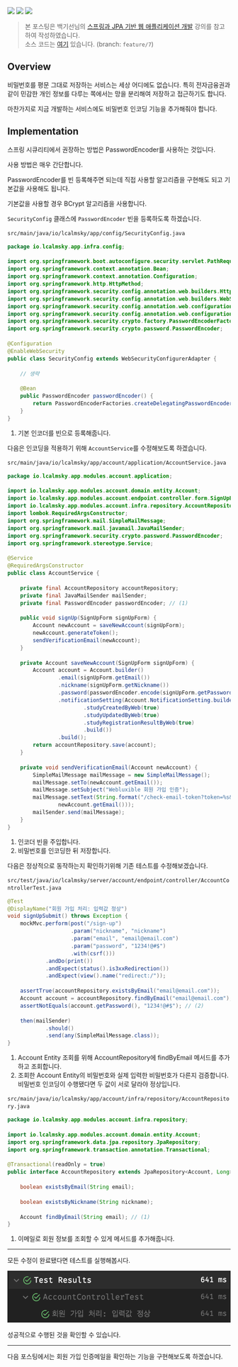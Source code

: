 ![](https://img.shields.io/badge/spring--boot-2.5.4-red) ![](https://img.shields.io/badge/gradle-7.1.1-brightgreen) ![](https://img.shields.io/badge/java-11-blue)

> 본 포스팅은 백기선님의 [스프링과 JPA 기반 웹 애플리케이션 개발](https://www.inflearn.com/course/%EC%8A%A4%ED%94%84%EB%A7%81-JPA-%EC%9B%B9%EC%95%B1/dashboard) 강의를 참고하여 작성하였습니다.  
> 소스 코드는 [여기](https://github.com/lcalmsky/spring-boot-app/tree/feature/7) 있습니다. (branch: `feature/7`)

## Overview

비밀번호를 평문 그대로 저장하는 서비스는 세상 어디에도 없습니다. 특히 전자금융권과 같이 민감한 개인 정보를 다루는 쪽에서는 망을 분리해여 저장하고 접근하기도 합니다.

마찬가지로 지금 개발하는 서비스에도 비밀번호 인코딩 기능을 추가해줘야 합니다.

## Implementation

스프링 시큐리티에서 권장하는 방법은 PasswordEncoder를 사용하는 것입니다.

사용 방법은 매우 간단합니다.

PasswordEncoder를 빈 등록해주면 되는데 직접 사용할 알고리즘을 구현해도 되고 기본값을 사용해도 됩니다.

기본값을 사용할 경우 BCrypt 알고리즘을 사용합니다.

`SecurityConfig` 클래스에 `PasswordEncoder` 빈을 등록하도록 하겠습니다.

`src/main/java/io/lcalmsky/app/config/SecurityConfig.java`

```java
package io.lcalmsky.app.infra.config;

import org.springframework.boot.autoconfigure.security.servlet.PathRequest;
import org.springframework.context.annotation.Bean;
import org.springframework.context.annotation.Configuration;
import org.springframework.http.HttpMethod;
import org.springframework.security.config.annotation.web.builders.HttpSecurity;
import org.springframework.security.config.annotation.web.builders.WebSecurity;
import org.springframework.security.config.annotation.web.configuration.EnableWebSecurity;
import org.springframework.security.config.annotation.web.configuration.WebSecurityConfigurerAdapter;
import org.springframework.security.crypto.factory.PasswordEncoderFactories;
import org.springframework.security.crypto.password.PasswordEncoder;

@Configuration
@EnableWebSecurity
public class SecurityConfig extends WebSecurityConfigurerAdapter {

    // 생략

    @Bean
    public PasswordEncoder passwordEncoder() {
        return PasswordEncoderFactories.createDelegatingPasswordEncoder(); // (1)
    }
}
```

1. 기본 인코더를 빈으로 등록해줍니다.

다음은 인코딩을 적용하기 위해 `AccountService`를 수정해보도록 하겠습니다.

`src/main/java/io/lcalmsky/app/account/application/AccountService.java`

```java
package io.lcalmsky.app.modules.account.application;

import io.lcalmsky.app.modules.account.domain.entity.Account;
import io.lcalmsky.app.modules.account.endpoint.controller.form.SignUpForm;
import io.lcalmsky.app.modules.account.infra.repository.AccountRepository;
import lombok.RequiredArgsConstructor;
import org.springframework.mail.SimpleMailMessage;
import org.springframework.mail.javamail.JavaMailSender;
import org.springframework.security.crypto.password.PasswordEncoder;
import org.springframework.stereotype.Service;

@Service
@RequiredArgsConstructor
public class AccountService {

    private final AccountRepository accountRepository;
    private final JavaMailSender mailSender;
    private final PasswordEncoder passwordEncoder; // (1)

    public void signUp(SignUpForm signUpForm) {
        Account newAccount = saveNewAccount(signUpForm);
        newAccount.generateToken();
        sendVerificationEmail(newAccount);
    }

    private Account saveNewAccount(SignUpForm signUpForm) {
        Account account = Account.builder()
                .email(signUpForm.getEmail())
                .nickname(signUpForm.getNickname())
                .password(passwordEncoder.encode(signUpForm.getPassword())) // (2)
                .notificationSetting(Account.NotificationSetting.builder()
                        .studyCreatedByWeb(true)
                        .studyUpdatedByWeb(true)
                        .studyRegistrationResultByWeb(true)
                        .build())
                .build();
        return accountRepository.save(account);
    }

    private void sendVerificationEmail(Account newAccount) {
        SimpleMailMessage mailMessage = new SimpleMailMessage();
        mailMessage.setTo(newAccount.getEmail());
        mailMessage.setSubject("Webluxible 회원 가입 인증");
        mailMessage.setText(String.format("/check-email-token?token=%s&email=%s", newAccount.getEmailToken(),
                newAccount.getEmail()));
        mailSender.send(mailMessage);
    }
}
```

1. 인코더 빈을 주입합니다.
2. 비밀번호를 인코딩한 뒤 저장합니다.

다음은 정상적으로 동작하는지 확인하기위해 기존 테스트를 수정해보겠습니다.

`src/test/java/io/lcalmsky/server/account/endpoint/controller/AccountControllerTest.java`

```java
@Test
@DisplayName("회원 가입 처리: 입력값 정상")
void signUpSubmit() throws Exception {
    mockMvc.perform(post("/sign-up")
                    .param("nickname", "nickname")
                    .param("email", "email@email.com")
                    .param("password", "1234!@#$")
                    .with(csrf()))
            .andDo(print())
            .andExpect(status().is3xxRedirection())
            .andExpect(view().name("redirect:/"));

    assertTrue(accountRepository.existsByEmail("email@email.com"));
    Account account = accountRepository.findByEmail("email@email.com"); // (1)
    assertNotEquals(account.getPassword(), "1234!@#$"); // (2)

    then(mailSender)
            .should()
            .send(any(SimpleMailMessage.class));
}
```

1. Account Entity 조회를 위해 AccountRepository에 findByEmail 메서드를 추가하고 조회합니다.
2. 조회한 Account Entity의 비밀번호와 실제 입력한 비밀번호가 다른지 검증합니다. 비밀번호 인코딩이 수행됐다면 두 값이 서로 달라야 정상입니다.

`src/main/java/io/lcalmsky/app/account/infra/repository/AccountRepository.java`

```java
package io.lcalmsky.app.modules.account.infra.repository;

import io.lcalmsky.app.modules.account.domain.entity.Account;
import org.springframework.data.jpa.repository.JpaRepository;
import org.springframework.transaction.annotation.Transactional;

@Transactional(readOnly = true)
public interface AccountRepository extends JpaRepository<Account, Long> {

    boolean existsByEmail(String email);

    boolean existsByNickname(String nickname);

    Account findByEmail(String email); // (1)
}
```

1. 이메일로 회원 정보를 조회할 수 있게 메서드를 추가해줍니다.

---

모든 수정이 완료됐다면 테스트를 실행해봅시다.

![](https://raw.githubusercontent.com/lcalmsky/spring-boot-app/master/resources/images/05-01.png)

성공적으로 수행된 것을 확인할 수 있습니다.

---

다음 포스팅에서는 회원 가입 인증메일을 확인하는 기능을 구현해보도록 하겠습니다.